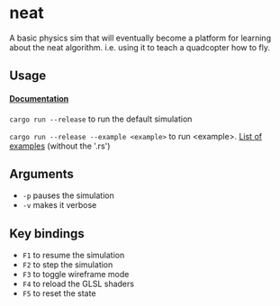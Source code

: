 # neat
A basic physics sim that will eventually become a platform for learning about the neat algorithm. i.e. using it to teach a quadcopter how to fly.

## Usage
#### [Documentation](http://trolleyman.github.io/docs/neat/)

`cargo run --release` to run the default simulation

`cargo run --release --example <example>` to run \<example\>. [List of examples](examples) (without the '.rs')

## Arguments
- `-p` pauses the simulation
- `-v` makes it verbose

## Key bindings
- `F1` to resume the simulation
- `F2` to step the simulation
- `F3` to toggle wireframe mode
- `F4` to reload the GLSL shaders
- `F5` to reset the state